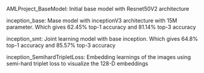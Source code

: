 AMLProject_BaseModel: Initial base model with Resnet50V2 architecture

inception_base: Mase model with inceptionV3 architecture with 15M parameter. Which gives 62.45% top-1 accuracy and 81.14% top-3 accuracy

inception_smt: Joint learning model with base inception. Which gives 64.8% top-1 accuracy and 85.57% top-3 accuracy   

inception_SemihardTripletLoss: Embedding learnings of the images using semi-hard triplet loss to visualize the 128-D embeddings

